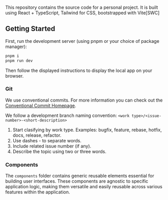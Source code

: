 This repository contains the source code for a personal project. It is built using React + TypeScript, Tailwind for CSS, bootstrapped with Vite[SWC]

## Getting Started

First, run the development server (using pnpm or your choice of package manager):

```bash
pnpm i
pnpm run dev
```

Then follow the displayed instructions to display the local app on your browser.

### Git

We use conventional commits. For more information you can check out the [Conventional Commit Homepage](https://www.conventionalcommits.org/en/v1.0.0/).

We follow a development branch naming convention: `<work type>/<issue-number>-<short-description>`

1. Start clasifying by work type. Examples: bugfix, feature, rebase, hotfix, docs, release, refactor.
2. Use dashes - to separate words.
3. Include related issue number (if any).
4. Describe the topic using two or three words.

### Components

The `components` folder contains generic reusable elements essential for building user interfaces. These components are agnostic to specific application logic, making them versatile and easily reusable across various features within the application.
